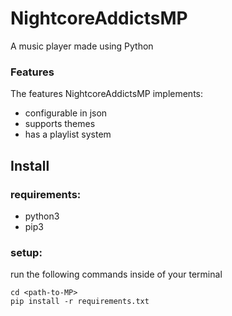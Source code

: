 # NightcoreAddictsMP
A music player made using Python

### Features
The features NightcoreAddictsMP implements:
* configurable in json
* supports themes
* has a playlist system

## Install
### requirements:
* python3
* pip3

### setup:
run the following commands inside of your terminal
```
cd <path-to-MP>
pip install -r requirements.txt
```
